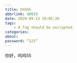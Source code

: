 ```yaml
---
title: hhhhh
abbrlink: 40019
date: 2020-09-13 19:05:20
tags:
    - A Tag should be encrypted
categories:
about:
password: “123”
---
```


你好，呜呜55